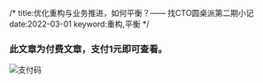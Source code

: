 /*
title:优化重构与业务推进，如何平衡？—— 找CTO圆桌派第二期小记
date:2022-03-01
keyword:重构,平衡
*/

### 此文章为付费文章，支付<strong>1元</strong>即可查看。

![支付码](./image/alipay.png)